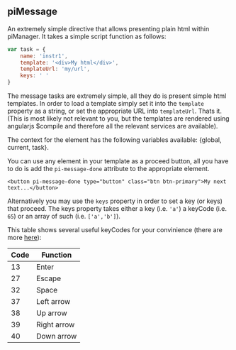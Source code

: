 
## piMessage

An extremely simple directive that allows presenting plain html within piManager. It takes a simple script function as follows:

```js
var task = {
    name: 'instr1',
    template: '<div>My html</div>',
    templateUrl: 'my/url',
    keys: ' '
}
```

The message tasks are extremely simple, all they do is present simple html templates. In order to load a template simply set it into the `template` property as a string, or set the appropriate URL into `templateUrl`. Thats it. 
(This is most likely not relevant to you, but the templates are rendered using angularjs $compile and therefore all the relevant services are available).

The context for the element has the following variables available: {global, current, task}.

You can use any element in your template as a proceed button, all you have to do is add the `pi-message-done` attribute to the appropriate element.

```
<button pi-message-done type="button" class="btn btn-primary">My next text...</button>
```

Alternatively you may use the `keys` property in order to set a key (or keys) that proceed. The keys property takes either a key (i.e. `'a'`) a keyCode (i.e. `65`) or an array of such (i.e. `['a','b']`).

This table shows several useful keyCodes for your convinience (there are more [here](http://www.cambiaresearch.com/articles/15/javascript-char-codes-key-codes)):

Code    | Function
------- | -----------
13      | Enter
27      | Escape
32      | Space
37      | Left arrow
38      | Up arrow
39      | Right arrow
40      | Down arrow
